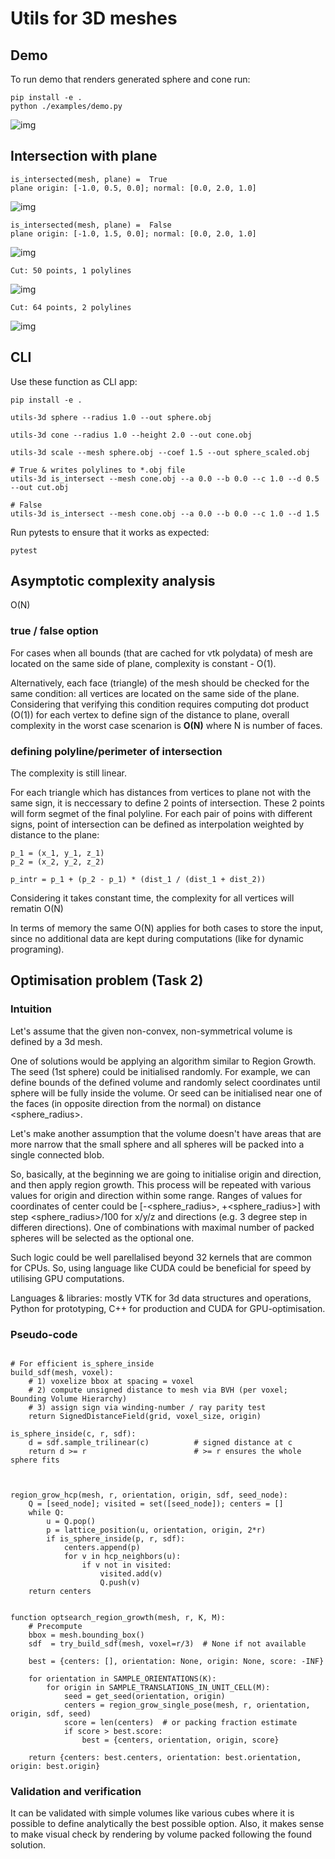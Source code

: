 # Utils for 3D meshes


## Demo
To run demo that renders generated sphere and cone run: 
```
pip install -e .
python ./examples/demo.py
```

![img](./img/render_exmpl.png)


## Intersection with plane

```
is_intersected(mesh, plane) =  True
plane origin: [-1.0, 0.5, 0.0]; normal: [0.0, 2.0, 1.0]
```

![img](./img/intersect_true.png)

```
is_intersected(mesh, plane) =  False
plane origin: [-1.0, 1.5, 0.0]; normal: [0.0, 2.0, 1.0]
```

![img](./img/intersect_false.png)

```
Cut: 50 points, 1 polylines
```

![img](./img/intersect_polyline.png)

```
Cut: 64 points, 2 polylines
```

![img](./img/intersect_polylines.png)

## CLI

Use these function as CLI app:

```
pip install -e .

utils-3d sphere --radius 1.0 --out sphere.obj  

utils-3d cone --radius 1.0 --height 2.0 --out cone.obj 

utils-3d scale --mesh sphere.obj --coef 1.5 --out sphere_scaled.obj

# True & writes polylines to *.obj file
utils-3d is_intersect --mesh cone.obj --a 0.0 --b 0.0 --c 1.0 --d 0.5 --out cut.obj

# False
utils-3d is_intersect --mesh cone.obj --a 0.0 --b 0.0 --c 1.0 --d 1.5
```

Run pytests to ensure that it works as expected:
```
pytest
```

## Asymptotic complexity analysis

O(N)

### true / false option

For cases when all bounds (that are cached for vtk polydata) of mesh are located on the same side of plane, complexity is constant - O(1).

Alternatively, each face (triangle) of the mesh should be checked for the same condition: all vertices are located on the same side of the plane. Considering that verifying this condition requires computing dot product (O(1)) for each vertex to define sign of the distance to plane, overall complexity in the worst case scenarion is **O(N)** where N is number of faces. 

### defining polyline/perimeter of intersection

The complexity is still linear. 

For each triangle which has distances from vertices to plane not with the same sign, it is neccessary to define 2 points of intersection. These 2 points will form segmet of the final polyline. For each pair of poins with different signs, point of intersection can be defined as interpolation weighted by distance to the plane:

```
p_1 = (x_1, y_1, z_1)
p_2 = (x_2, y_2, z_2)

p_intr = p_1 + (p_2 - p_1) * (dist_1 / (dist_1 + dist_2))
```

Considering it takes constant time, the complexity for all vertices will rematin O(N)

In terms of memory the same O(N) applies for both cases to store the input, since no additional data are kept during computations (like for dynamic programing).


## Optimisation problem (Task 2)


### Intuition

Let's assume that the given non-convex, non-symmetrical volume is defined by a 3d mesh.

One of solutions would be applying an algorithm similar to Region Growth. 
The seed (1st sphere) could be initialised randomly. For example, we can define bounds of the defined volume and randomly select coordinates until sphere will be fully inside the volume. Or seed can be initialised near one of the faces (in opposite direction from the normal) on distance <sphere_radius>.

Let's make another assumption that the volume doesn't have areas that are more narrow that the small sphere and all spheres will be packed into a single connected blob.

So, basically, at the beginning we are going to initialise origin and direction, and then apply region growth. This process will be repeated with various values for origin and direction within some range. Ranges of values for coordinates of center could be [-<sphere_radius>, +<sphere_radius>] with step <sphere_radius>/100 for x/y/z and directions (e.g. 3 degree step in differen directions).
One of combinations with maximal number of packed spheres will be selected as the optional one.

Such logic could be well parellalised beyond 32 kernels that are common for CPUs. So, using language like CUDA could be beneficial for speed by utilising GPU computations.

Languages & libraries: mostly VTK for 3d data structures and operations, Python for prototyping, C++ for production and CUDA for GPU-optimisation.

### Pseudo-code

```

# For efficient is_sphere_inside
build_sdf(mesh, voxel):
    # 1) voxelize bbox at spacing = voxel
    # 2) compute unsigned distance to mesh via BVH (per voxel; Bounding Volume Hierarchy)
    # 3) assign sign via winding-number / ray parity test
    return SignedDistanceField(grid, voxel_size, origin)

is_sphere_inside(c, r, sdf):
    d = sdf.sample_trilinear(c)          # signed distance at c
    return d >= r                        # >= r ensures the whole sphere fits



region_grow_hcp(mesh, r, orientation, origin, sdf, seed_node):
    Q = [seed_node]; visited = set([seed_node]); centers = []
    while Q:
        u = Q.pop()
        p = lattice_position(u, orientation, origin, 2*r)
        if is_sphere_inside(p, r, sdf):
            centers.append(p)
            for v in hcp_neighbors(u):
                if v not in visited:
                    visited.add(v)
                    Q.push(v)
    return centers


function optsearch_region_growth(mesh, r, K, M):
    # Precompute
    bbox = mesh.bounding_box()
    sdf  = try_build_sdf(mesh, voxel=r/3)  # None if not available

    best = {centers: [], orientation: None, origin: None, score: -INF}

    for orientation in SAMPLE_ORIENTATIONS(K):
        for origin in SAMPLE_TRANSLATIONS_IN_UNIT_CELL(M):
            seed = get_seed(orientation, origin)
            centers = region_grow_single_pose(mesh, r, orientation, origin, sdf, seed)
            score = len(centers)  # or packing fraction estimate
            if score > best.score:
                best = {centers, orientation, origin, score}

    return {centers: best.centers, orientation: best.orientation, origin: best.origin}

```

### Validation and verification

It can be validated with simple volumes like various cubes where it is possible to define analytically the best possible option. Also, it makes sense to make visual check by rendering by volume packed following the found solution.